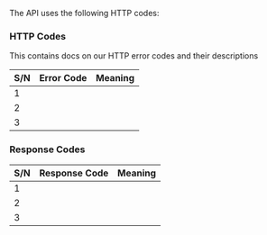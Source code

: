 
The <NAME of the API> API uses the following HTTP codes:

### HTTP Codes

<aside class="notice">This contains docs on our HTTP error codes and their descriptions</aside>

S/N | Error Code | Meaning
---|---|---
1 	|   | 
2 	|   | 
3 	|   | 


### Response Codes

S/N | Response Code | Meaning
---|---|---
1 	|   | 
2 	|   | 
3 	|   | 
